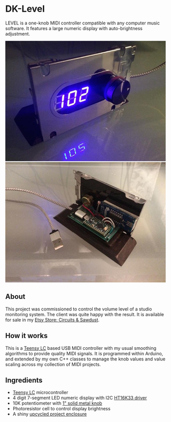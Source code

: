 # DK-Level
LEVEL is a one-knob MIDI controller compatible with any computer music software. It features a large numeric display with auto-brightness adjustment.

![Level MIDI Controller](/images/dk-level_front.jpg)
![Level MIDI Controller](/images/dk-level_back.jpg)

## About
This project was commissioned to control the volume level of a studio monitoring system. The client was quite happy with the result. It is available for sale in my 
[Etsy Store: Circuits & Sawdust](https://www.etsy.com/listing/685397087/level-audio-volume-one-knob-usb-midi).

## How it works
This is a [Teensy LC](https://www.pjrc.com/teensy/) based USB MIDI controller with my usual smoothing algorithms to provide quality MIDI signals. It is programmed within Arduino, and extended by my own C++ classes to manage the knob values and value scaling across my collection of MIDI projects.

## Ingredients
- [Teensy LC](https://www.pjrc.com/teensy/) microcontroller
- 4 digit 7-segment LED numeric display with I2C [HT16K33 driver](https://www.adafruit.com/product/881)
- 10K potentiometer with [1" solid metal knob](https://www.adafruit.com/product/2056)
- Photoresistor cell to control display brightness
- A shiny [upcycled project enclosure](https://www.ebay.com/itm/292067232173)
